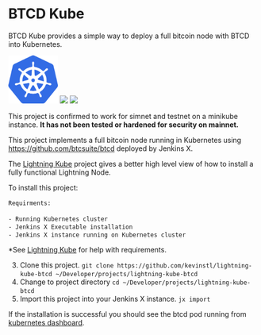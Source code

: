 # BTCD Kube

BTCD Kube provides a simple way to deploy a full bitcoin node with BTCD into Kubernetes.           

[<img src="https://raw.githubusercontent.com/kubernetes/kubernetes/master/logo/logo.png" width="100px">](https://kubernetes.io/docs/home "Kubernetes")  [<img src="https://avatars3.githubusercontent.com/u/10235229?s=200&v=4" width="100px">](https://github.com/btcsuite/btcd "BTCD")  [<img src="https://jenkins.io/images/logos/jenkins-x/jenkins-x-256.png" width="100px">](https://jenkins-x.io "Jenkins X")

This project is confirmed to work for simnet and testnet on a minikube instance. **It has not been tested or hardened for security on mainnet.**

This project implements a full bitcoin node running in Kubernetes using https://github.com/btcsuite/btcd deployed by Jenkins X. 

The [Lightning Kube](https://github.com/kevinstl/lightning-kube) project gives a better high level view of how to install a fully functional Lightning Node. 


To install this project:
```
Requirments:

- Running Kubernetes cluster
- Jenkins X Executable installation
- Jenkins X instance running on Kubernetes cluster
```
*See [Lightning Kube](https://github.com/kevinstl/lightning-kube) for help with requirements.

3. Clone this project. `git clone https://github.com/kevinstl/lightning-kube-btcd ~/Developer/projects/lightning-kube-btcd`
4. Change to project directory `cd ~/Developer/projects/lightning-kube-btcd`
5. Import this project into your Jenkins X instance. `jx import`

If the installation is successful you should see the btcd pod running from [kubernetes dashboard](http://minikube-easy:30000/#!/pod?namespace=lightning-kube).